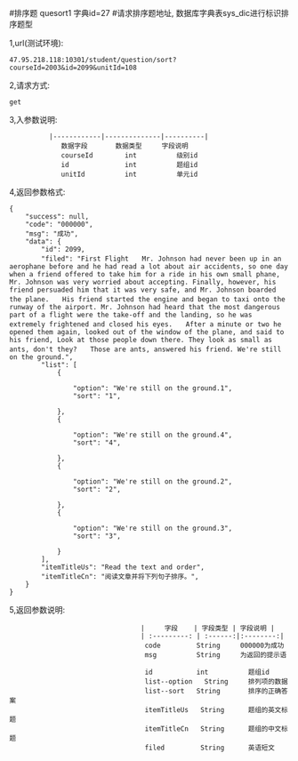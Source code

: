#排序题  quesort1 字典id=27
#请求排序题地址, 数据库字典表sys_dic进行标识排序题型

1,url(测试环境): 

    47.95.218.118:10301/student/question/sort?courseId=2003&id=2099&unitId=108
    
2,请求方式: 

    get
    
3,入参数说明:

              |------------|--------------|----------|
                 数据字段       数据类型     字段说明
                 courseId        int          级别id
                 id              int          题组id
                 unitId          int          单元id
4,返回参数格式:

```
{
    "success": null,
    "code": "000000",
    "msg": "成功",
    "data": {
        "id": 2099,
        "filed": "First Flight　　Mr. Johnson had never been up in an aerophane before and he had read a lot about air accidents, so one day when a friend offered to take him for a ride in his own small phane, Mr. Johnson was very worried about accepting. Finally, however, his friend persuaded him that it was very safe, and Mr. Johnson boarded the plane.　　His friend started the engine and began to taxi onto the runway of the airport. Mr. Johnson had heard that the most dangerous part of a flight were the take-off and the landing, so he was extremely frightened and closed his eyes.　　After a minute or two he opened them again, looked out of the window of the plane, and said to his friend, Look at those people down there. They look as small as ants, don't they?　　Those are ants, answered his friend. We're still on the ground.",
        "list": [
            {
              
                "option": "We're still on the ground.1",
                "sort": "1",
              
            },
            {
               
                "option": "We're still on the ground.4",
                "sort": "4",
             
            },
            {
              
                "option": "We're still on the ground.2",
                "sort": "2",
             
            },
            {
             
                "option": "We're still on the ground.3",
                "sort": "3",
              
            }
        ],
        "itemTitleUs": "Read the text and order",
        "itemTitleCn": "阅读文章并将下列句子排序。",
    }
}
```

5,返回参数说明:
              
                                     |     字段    | 字段类型 | 字段说明 |
                                     | :---------: | :------:|:--------:|
                                      code         String     000000为成功
                                      msg          String     为返回的提示语
                                      
                                      id           int          题组id
                                      list--option   String     排列项的数据
                                      list--sort   String       排序的正确答案
                                      itemTitleUs   String      题组的英文标题
                                      itemTitleCn   String      题组的中文标题
                                      filed         String      英语短文
